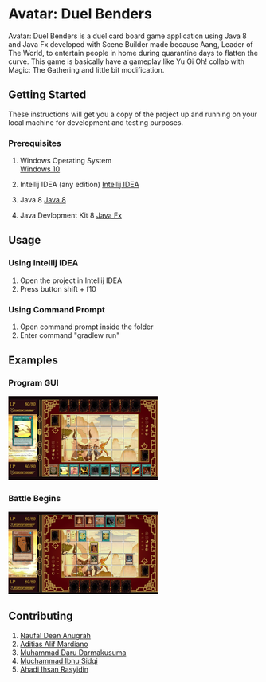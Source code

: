 # Avatar: Duel Benders

Avatar: Duel Benders is a duel card board game application using Java 8 and Java Fx developed with Scene Builder made because Aang, Leader of The World, to entertain people in home during quarantine days to flatten the curve. This game is basically have a gameplay like Yu Gi Oh! collab with Magic: The Gathering and little bit modification.

## Getting Started

These instructions will get you a copy of the project up and running on your local machine for development and testing purposes.

### Prerequisites

1. Windows Operating System\
[Windows 10](https://www.microsoft.com/en-us/software-download/windows10)

2. Intellij IDEA (any edition)
[Intellij IDEA](https://www.jetbrains.com/idea/download/)

3. Java 8
[Java 8](https://www.java.com/en/download/win10.jsp)

4. Java Devlopment Kit  8
[Java Fx](https://www.oracle.com/java/technologies/javase-downloads.html)


## Usage

### Using Intellij IDEA
1. Open the project in Intellij IDEA
2. Press button shift + f10

### Using Command Prompt
1. Open command prompt inside the folder
2. Enter command "gradlew run"

## Examples
### Program GUI

<kbd>
<img src="image\beginning.jpg" width="300">
</kbd>

### Battle Begins

<kbd>
<img src="image\in-battle.jpg" width="300">
</kbd>


## Contributing
1. [Naufal Dean Anugrah](https://github.com/naufal-dean)
2. [Aditias Alif Mardiano](https://github.com/Raven27th)
3. [Muhammad Daru Darmakusuma](https://github.com/mdarud)
4. [Muchammad Ibnu Sidqi](https://github.com/muchammadibnu)
5. [Ahadi Ihsan Rasyidin](https://github.com/ahadirasy)
